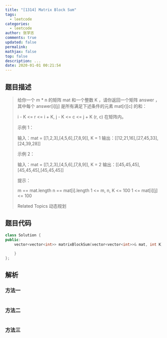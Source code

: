 ```yaml
---
title: "[1314] Matrix Block Sum"
tags:
  - leetcode
categories:
  - leetcode
author: 张学志
comments: true
updated: false
permalink:
mathjax: false
top: false
description: ...
date: 2020-01-01 00:21:54
---
```


## 题目描述

> 给你一个 m * n 的矩阵 mat 和一个整数 K ，请你返回一个矩阵 answer ，其中每个 answer[i][j] 是所有满足下述条件的元素 mat[r][c] 的和： 
> 
> 
> i - K <= r <= i + K, j - K <= c <= j + K 
> (r, c) 在矩阵内。 
> 
> 
> 
> 
> 示例 1： 
> 
> 输入：mat = [[1,2,3],[4,5,6],[7,8,9]], K = 1
> 输出：[[12,21,16],[27,45,33],[24,39,28]]
> 
> 
> 示例 2： 
> 
> 输入：mat = [[1,2,3],[4,5,6],[7,8,9]], K = 2
> 输出：[[45,45,45],[45,45,45],[45,45,45]]
> 
> 
> 
> 
> 提示： 
> 
> 
> m == mat.length 
> n == mat[i].length 
> 1 <= m, n, K <= 100 
> 1 <= mat[i][j] <= 100 
> 
> Related Topics 动态规划

## 题目代码

```cpp
class Solution {
public:
    vector<vector<int>> matrixBlockSum(vector<vector<int>>& mat, int K) {
        
    }
};
```

## 解析

### 方法一

```cpp

```

### 方法二

```cpp

```

### 方法三

```cpp

```

